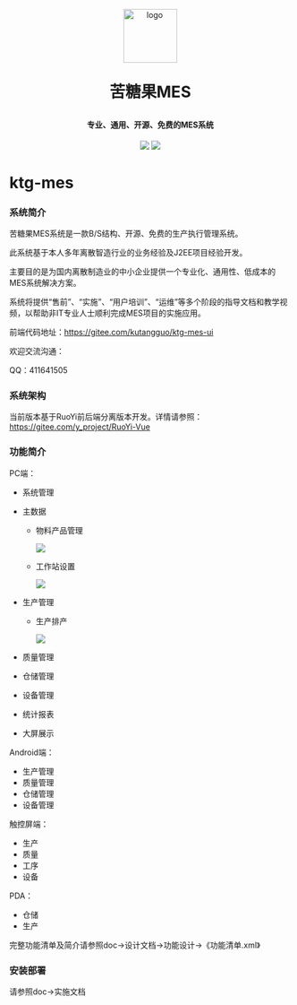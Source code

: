 <p align="center">
	<img alt="logo" width="96px" src="https://gitee.com/kutangguo/ktg-mes-ui/raw/master/src/assets/logo/logo.png">
</p>
<h1 align="center" style="margin: 30px 0 30px; font-weight: bold;">苦糖果MES</h1>
<h4 align="center">专业、通用、开源、免费的MES系统</h4>
<p align="center">
	<a href="https://gitee.com/kutangguo/ktg-mes/stargazers"><img src="https://gitee.com/y_project/RuoYi-Vue/badge/star.svg?theme=dark"></a>
	<a href="https://gitee.com/kutangguo/ktg-mes/blob/master/LICENSE"><img src="https://img.shields.io/github/license/mashape/apistatus.svg"></a>
</p>

# ktg-mes

### 系统简介
苦糖果MES系统是一款B/S结构、开源、免费的生产执行管理系统。

此系统基于本人多年离散智造行业的业务经验及J2EE项目经验开发。

主要目的是为国内离散制造业的中小企业提供一个专业化、通用性、低成本的MES系统解决方案。

系统将提供“售前”、“实施”、“用户培训”、“运维”等多个阶段的指导文档和教学视频，以帮助非IT专业人士顺利完成MES项目的实施应用。



前端代码地址：https://gitee.com/kutangguo/ktg-mes-ui



欢迎交流沟通：

QQ：411641505

### 系统架构

当前版本基于RuoYi前后端分离版本开发。详情请参照：https://gitee.com/y_project/RuoYi-Vue

### 功能简介

PC端：

- 系统管理

- 主数据

  - 物料产品管理

    ![](https://gitee.com/kutangguo/ktg-mes/raw/master/doc/%E8%AE%BE%E8%AE%A1%E6%96%87%E6%A1%A3/%E5%8E%9F%E5%9E%8B%E8%AE%BE%E8%AE%A1/%E6%88%AA%E5%9B%BE/%E7%89%A9%E6%96%99%E4%BA%A7%E5%93%81%E8%AE%BE%E7%BD%AE.png)

  - 工作站设置

    ![](https://gitee.com/kutangguo/ktg-mes/raw/master/doc/%E8%AE%BE%E8%AE%A1%E6%96%87%E6%A1%A3/%E5%8E%9F%E5%9E%8B%E8%AE%BE%E8%AE%A1/%E6%88%AA%E5%9B%BE/%E5%B7%A5%E4%BD%9C%E7%AB%99%E8%AE%BE%E7%BD%AE.png)

- 生产管理

  - 生产排产

    ![](https://gitee.com/kutangguo/ktg-mes/raw/master/doc/%E8%AE%BE%E8%AE%A1%E6%96%87%E6%A1%A3/%E5%8E%9F%E5%9E%8B%E8%AE%BE%E8%AE%A1/%E6%88%AA%E5%9B%BE/%E7%94%9F%E4%BA%A7%E6%8E%92%E4%BA%A7.png)

- 质量管理

- 仓储管理

- 设备管理

- 统计报表

- 大屏展示

Android端：

- 生产管理
- 质量管理
- 仓储管理
- 设备管理

触控屏端：

- 生产
- 质量
- 工序
- 设备

PDA：

- 仓储
- 生产

完整功能清单及简介请参照doc->设计文档->功能设计->《功能清单.xml》

### 安装部署

请参照doc->实施文档